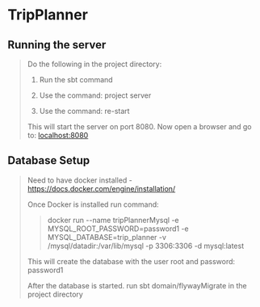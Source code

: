 # TripPlanner

## Running the server

>Do the following in the project directory:
>
>1. Run the sbt command
>
>2. Use the command: project server
>
>3. Use the command: re-start
>
>
>This will start the server on port 8080. Now open a browser and go to: [localhost:8080](localhost:8080)

## Database Setup

>Need to have docker installed - https://docs.docker.com/engine/installation/
>
>Once Docker is installed run command:
>>docker run --name tripPlannerMysql -e MYSQL_ROOT_PASSWORD=password1 -e MYSQL_DATABASE=trip_planner  -v /mysql/datadir:/var/lib/mysql -p 3306:3306 -d mysql:latest
>
>This will create the database with the user root and password: password1
>
>After the database is started. run sbt domain/flywayMigrate in the project directory